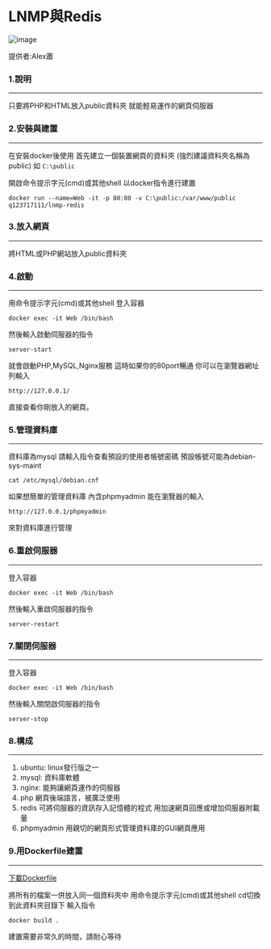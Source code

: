 # LNMP與Redis



![image](https://i.imgur.com/VM5RM9O.png)

提供者:Alex蕭
### 1.說明

---

只要將PHP和HTML放入public資料夾
就能輕易運作的網頁伺服器

### 2.安裝與建置

---

在安裝docker後使用
首先建立一個裝置網頁的資料夾
(強烈建議資料夾名稱為public)
如 ``` C:\public ```

開啟命令提示字元(cmd)或其他shell
以docker指令進行建置
``` 
docker run --name=Web -it -p 80:80 -v C:\public:/var/www/public q123717111/lnmp-redis
```
### 3.放入網頁

---

將HTML或PHP網站放入public資料夾
### 4.啟動

---

用命令提示字元(cmd)或其他shell
登入容器
```
docker exec -it Web /bin/bash
``` 
然後輸入啟動伺服器的指令
```
server-start
``` 
就會啟動PHP,MySQL,Nginx服務
這時如果你的80port暢通
你可以在瀏覽器網址列輸入
```
http://127.0.0.1/
```
直接查看你剛放入的網頁。

### 5.管理資料庫

---

資料庫為mysql
請輸入指令查看預設的使用者帳號密碼
預設帳號可能為debian-sys-maint

```
cat /etc/mysql/debian.cnf
```

如果想簡單的管理資料庫
內含phpmyadmin
能在瀏覽器的輸入

```
http://127.0.0.1/phpmyadmin
```

來對資料庫進行管理

### 6.重啟伺服器

---

登入容器
```
docker exec -it Web /bin/bash
``` 
然後輸入重啟伺服器的指令
```
server-restart
``` 

### 7.關閉伺服器

---

登入容器
```
docker exec -it Web /bin/bash
``` 
然後輸入關閉啟伺服器的指令

```
server-stop
``` 

### 8.構成

---

1. ubuntu:
linux發行版之一
2. mysql:
資料庫軟體
3. nginx:
能夠讓網頁運作的伺服器
4. php
網頁後端語言，被廣泛使用
5. redis
可將伺服器的資訊存入記憶體的程式
用加速網頁回應或增加伺服器附載量
6. phpmyadmin
用親切的網頁形式管理資料庫的GUI網頁應用

### 9.用Dockerfile建置

---

[下載Dockerfile](https://github.com/AlexTrinityBlock/lnmp-redis-dockerfile/archive/master.zip )

將所有的檔案一併放入同一個資料夾中
用命令提示字元(cmd)或其他shell
cd切換到此資料夾目錄下
輸入指令

```
docker build .
```

建置需要非常久的時間，請耐心等待
